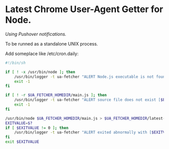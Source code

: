 # Latest Chrome User-Agent Getter for Node.
_Using Pushover notifications._

To be runned as a standalone UNIX process.

Add someplace like /etc/cron.daily:

```sh
#!/bin/sh

if [ ! -x /usr/bin/node ]; then
    /usr/bin/logger -t ua-fetcher "ALERT Node.js executable is not found [$EXITVALUE]"
    exit -1
fi

if [ ! -r $UA_FETCHER_HOMEDIR/main.js ]; then
    /usr/bin/logger -t ua-fetcher "ALERT source file does not exist [$EXITVALUE]"
    exit -1
fi

/usr/bin/node $UA_FETCHER_HOMEDIR/main.js > $UA_FETCHER_HOMEDIR/latest-chrome-ua.txt
EXITVALUE=$?
if [ $EXITVALUE != 0 ]; then
    /usr/bin/logger -t ua-fetcher "ALERT exited abnormally with [$EXITVALUE]"
fi
exit $EXITVALUE
```
